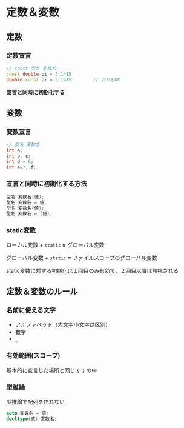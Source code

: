 # 定数＆変数





## 定数



### 定数宣言

```c++
// const 型名 変数名
const double pi = 3.1415
double const pi = 3.1415		// これもOK
```

**宣言と同時に初期化する**





## 変数



### 変数宣言

```c++
// 型名 変数名
int a;
int b, c;
int d = 6;
int e=7, f;
```



### 宣言と同時に初期化する方法

```c++
型名 変数名(値);
型名 変数名 = 値;
型名 変数名{値};
型名 変数名 = {値};
```



### static変数

ローカル変数 + `static` **≈** グローバル変数

グローバル変数 + `static` **=** ファイルスコープのグローバル変数

static変数に対する初期化は１回目のみ有効で、２回目以降は無視される





## 定数＆変数のルール



### 名前に使える文字

* アルファベット（大文字小文字は区別）
* 数字
* `_`



### 有効範囲(スコープ)

基本的に宣言した場所と同じ `{ }` の中



### 型推論

型推論で配列を作れない

```c++
auto 変数名 = 値;
decltype(式) 変数名;
```













